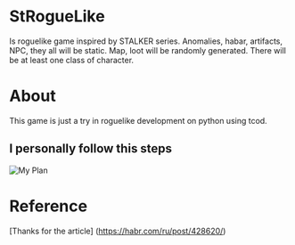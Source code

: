 # StRogueLike
Is roguelike game inspired by STALKER series. Anomalies, habar, artifacts, NPC, they all will be static. Map, loot will be randomly generated. There will be at least one class of character.
# About
This game is just a try in roguelike development on python using tcod.
## I personally follow this steps
![My Plan](https://habrastorage.org/getpro/habr/post_images/8ac/6b5/eb7/8ac6b5eb72dc309e8ed002abc5babc91.png)
# Reference
[Thanks for the article] (https://habr.com/ru/post/428620/)
